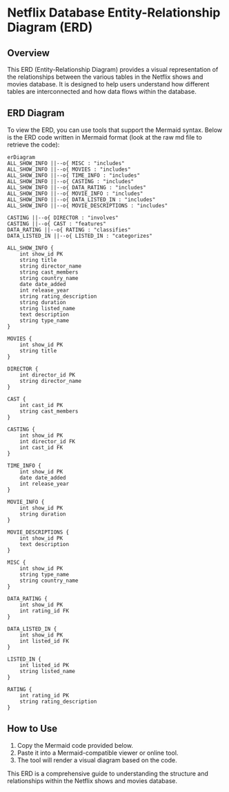 # Netflix Database Entity-Relationship Diagram (ERD)

## Overview
This ERD (Entity-Relationship Diagram) provides a visual representation of the relationships between the various tables in the Netflix shows and movies database. It is designed to help users understand how different tables are interconnected and how data flows within the database. 

## ERD Diagram
To view the ERD, you can use tools that support the Mermaid syntax. Below is the ERD code written in Mermaid format (look at the raw md file to retrieve the code):

```mermaid
erDiagram
ALL_SHOW_INFO ||--o{ MISC : "includes"
ALL_SHOW_INFO ||--o{ MOVIES : "includes"
ALL_SHOW_INFO ||--o{ TIME_INFO : "includes"
ALL_SHOW_INFO ||--o{ CASTING : "includes"
ALL_SHOW_INFO ||--o{ DATA_RATING : "includes"
ALL_SHOW_INFO ||--o{ MOVIE_INFO : "includes"
ALL_SHOW_INFO ||--o{ DATA_LISTED_IN : "includes"
ALL_SHOW_INFO ||--o{ MOVIE_DESCRIPTIONS : "includes"

CASTING ||--o{ DIRECTOR : "involves"
CASTING ||--o{ CAST : "features"
DATA_RATING ||--o{ RATING : "classifies"
DATA_LISTED_IN ||--o{ LISTED_IN : "categorizes"

ALL_SHOW_INFO {
    int show_id PK
    string title
    string director_name
    string cast_members
    string country_name
    date date_added
    int release_year
    string rating_description
    string duration
    string listed_name
    text description
    string type_name
}

MOVIES {
    int show_id PK
    string title
}

DIRECTOR {
    int director_id PK
    string director_name
}

CAST {
    int cast_id PK
    string cast_members
}

CASTING {
    int show_id PK
    int director_id FK
    int cast_id FK
}

TIME_INFO {
    int show_id PK
    date date_added
    int release_year
}

MOVIE_INFO {
    int show_id PK
    string duration
}

MOVIE_DESCRIPTIONS {
    int show_id PK
    text description
}

MISC {
    int show_id PK
    string type_name
    string country_name
}

DATA_RATING {
    int show_id PK
    int rating_id FK
}

DATA_LISTED_IN {
    int show_id PK
    int listed_id FK
}

LISTED_IN {
    int listed_id PK
    string listed_name
}

RATING {
    int rating_id PK
    string rating_description
}
```

## How to Use
1. Copy the Mermaid code provided below.
2. Paste it into a Mermaid-compatible viewer or online tool.
3. The tool will render a visual diagram based on the code.

This ERD is a comprehensive guide to understanding the structure and relationships within the Netflix shows and movies database.
